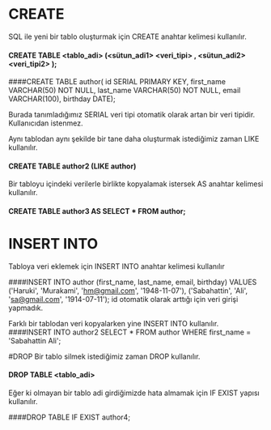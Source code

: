 # CREATE
SQL ile yeni bir tablo oluşturmak için CREATE anahtar kelimesi kullanılır. 

#### CREATE TABLE <tablo_adi> (<sütun_adi1> <veri_tipi> <contraint>, <sütun_adi2> <veri_tipi2> <contraint2> );

####CREATE TABLE author( id SERIAL PRIMARY KEY, first_name VARCHAR(50) NOT NULL, last_name VARCHAR(50) NOT NULL, email VARCHAR(100), birthday DATE);

Burada tanımladığımız SERIAL veri tipi otomatik olarak artan bir veri tipidir. Kullanıcıdan istenmez.

Aynı tablodan aynı şekilde bir tane daha oluşturmak istediğimiz zaman LIKE kullanılır.
#### CREATE TABLE author2 (LIKE author)

Bir tabloyu içindeki verilerle birlikte kopyalamak istersek AS anahtar kelimesi kullanılır.

#### CREATE TABLE author3 AS SELECT * FROM author;

# INSERT INTO
Tabloya veri eklemek için INSERT INTO anahtar kelimesi kullanılır

####INSERT INTO author (first_name, last_name, email, birthday) VALUES ('Haruki', 'Murakami', 'hm@gmail.com', '1948-11-07'), ('Sabahattin', 'Ali', 'sa@gmail.com', '1914-07-11');
id otomatik olarak arttığı için veri girişi yapmadık.

Farklı bir tablodan veri kopyalarken yine INSERT INTO kullanılır.
####INSERT INTO author2 SELECT * FROM author WHERE first_name = 'Sabahattin Ali';

#DROP
Bir tablo silmek istediğimiz zaman DROP kullanılır.

#### DROP TABLE <tablo_adi>

Eğer ki olmayan bir tablo adi girdiğimizde hata almamak için IF EXIST yapısı kullanılır.

####DROP TABLE IF EXIST author4;
